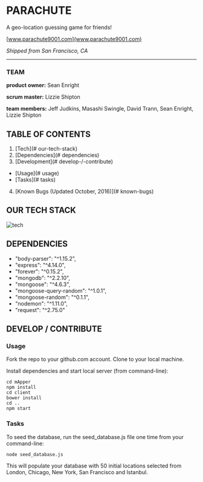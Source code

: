 # **PARACHUTE**
A geo-location guessing game for friends!

[www.parachute9001.com](www.parachute9001.com)

*Shipped from San Francisco, CA*

___

### TEAM
**product owner:** Sean Enright

**scrum master:** Lizzie Shipton

**team members:** Jeff Judkins, Masashi Swingle, David Trann, Sean Enright, Lizzie Shipton


## TABLE OF CONTENTS

1. [Tech](# our-tech-stack)
2. [Dependencies](# dependencies)
3. [Development](# develop-/-contribute)
  * [Usage](# usage)
  * [Tasks](# tasks)
4. [Known Bugs (Updated October, 2016)](# known-bugs)


## OUR TECH STACK

![tech][logos]

[logos]: https://static.wixstatic.com/media/59e569_2381338b27b7460180adc99e6529e954~mv2.png/v1/fill/w_960,h_540,al_c/59e569_2381338b27b7460180adc99e6529e954~mv2.png


## DEPENDENCIES

- "body-parser": "^1.15.2",
- "express": "^4.14.0",
- "forever": "^0.15.2",
- "mongodb": "^2.2.10",
- "mongoose": "^4.6.3",
- "mongoose-query-random": "^1.0.1",
- "mongoose-random": "^0.1.1",
- "nodemon": "^1.11.0",
- "request": "^2.75.0"



## DEVELOP / CONTRIBUTE

### Usage

  Fork the repo to your github.com account. Clone to your local machine.

  Install dependencies and start local server (from command-line):

```
cd mApper
npm install
cd client
bower install
cd ..
npm start
```

### Tasks

  To seed the database, run the seed_database.js file one time from your command-line:

  ```
  node seed_database.js
  ```

  This will populate your database with 50 initial locations selected from London, Chicago, New York, San Francisco and Istanbul.


